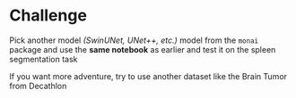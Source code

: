 # Challenge
Pick another model *(SwinUNet, UNet++, etc.)* model from the `monai` package and use the **same notebook** as earlier and test it on the spleen segmentation task 

If you want more adventure, try to use another dataset like the Brain Tumor from Decathlon 
